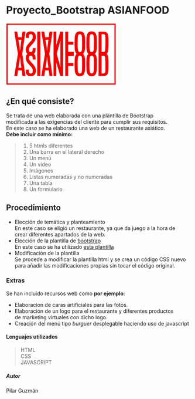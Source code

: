 # Proyecto_Bootstrap ASIANFOOD  
![image](https://github.com/PilarGuzz/Proyecto_Bootstrap/blob/main/Proyecto_Bootstrap/assets/img/navbar-logo.png?raw=true)
## ¿En qué consiste?  
 Se trata de una web elaborada con una plantilla de Bootstrap  
modificada a las exigencias del cliente para cumplir sus requisitos.  
En este caso se ha elaborado una web de un restaurante asiático.  
**Debe incluir como mínimo:**  
>1. 5 htmls diferentes
>2. Una barra en el lateral derecho
>3. Un menú
>4. Un vídeo
>5. Imágenes
>6. Listas numeradas y no numeradas
>7. Una tabla
>8. Un formulario

## Procedimiento
* Elección de temática y planteamiento  
  En este caso se eligió un restaurante, ya que da juego a la hora de  
  crear diferentes apartados de la web.
* Elección de la plantilla de [bootstrap](https://getbootstrap.com/)  
  En este caso se ha utilizado [esta plantilla](https://startbootstrap.com/previews/agency)
* Modificación de la plantilla  
  Se procede a modificar la plantilla html y se crea un código CSS nuevo  
  para añadir las modificaciones propias sin tocar el código original.
  
### Extras  
Se han incluido recursos web como **por ejemplo**:
* Elaboracion de caras artificiales para las fotos.
* Elaboración de un logo para el restaurante y diferentes productos  
de marketing virtuales con dicho logo.  
* Creación del menú tipo _burguer_ desplegable haciendo uso de javascript


#### Lenguajes utilizados
>HTML  
 CSS  
 JAVASCRIPT
 
##### Autor
Pilar Guzmán

